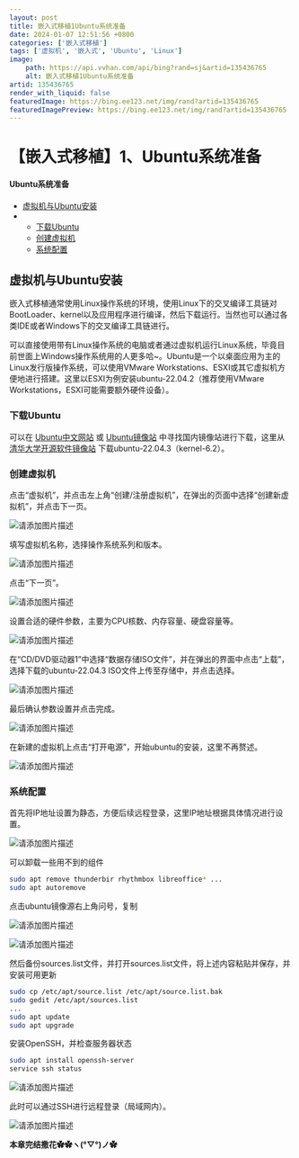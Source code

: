 ```yaml
---
layout: post
title: 嵌入式移植1Ubuntu系统准备
date: 2024-01-07 12:51:56 +0800
categories: ['嵌入式移植']
tags: ['虚拟机', '嵌入式', 'Ubuntu', 'Linux']
image:
    path: https://api.vvhan.com/api/bing?rand=sj&artid=135436765
    alt: 嵌入式移植1Ubuntu系统准备
artid: 135436765
render_with_liquid: false
featuredImage: https://bing.ee123.net/img/rand?artid=135436765
featuredImagePreview: https://bing.ee123.net/img/rand?artid=135436765
---
```


# 【嵌入式移植】1、Ubuntu系统准备

#### Ubuntu系统准备

* [虚拟机与Ubuntu安装](#Ubuntu_2)
* + [下载Ubuntu](#Ubuntu_6)
  + [创建虚拟机](#_8)
  + [系统配置](#_23)

## 虚拟机与Ubuntu安装

嵌入式移植通常使用Linux操作系统的环境，使用Linux下的交叉编译工具链对BootLoader、kernel以及应用程序进行编译，然后下载运行。当然也可以通过各类IDE或者Windows下的交叉编译工具链进行。
  
可以直接使用带有Linux操作系统的电脑或者通过虚拟机运行Linux系统，毕竟目前世面上Windows操作系统用的人更多哈~。Ubuntu是一个以桌面应用为主的Linux发行版操作系统，可以使用VMware Workstations、ESXI或其它虚拟机方便地进行搭建。这里以ESXI为例安装ubuntu-22.04.2（推荐使用VMware Workstations，ESXI可能需要额外硬件设备）。

### 下载Ubuntu

可以在
[Ubuntu中文网站](https://cn.ubuntu.com/)
或
[Ubuntu镜像站](https://launchpad.net/ubuntu/+cdmirrors/)
中寻找国内镜像站进行下载，这里从
[清华大学开源软件镜像站](https://mirrors.tuna.tsinghua.edu.cn/ubuntu-releases/)
下载ubuntu-22.04.3（kernel-6.2）。

### 创建虚拟机

点击“虚拟机”，并点击左上角“创建/注册虚拟机”，在弹出的页面中选择“创建新虚拟机”，并点击下一页。
  
![请添加图片描述](https://i-blog.csdnimg.cn/blog_migrate/74e98a40e3f72fd0c5c44238f8db6f92.jpeg#pic_center)
  
填写虚拟机名称，选择操作系统系列和版本。
  
![请添加图片描述](https://i-blog.csdnimg.cn/blog_migrate/cf24ec2ee38dc1559651c5c343c1ff73.jpeg#pic_center)
  
点击“下一页”。
  
![请添加图片描述](https://i-blog.csdnimg.cn/blog_migrate/82f354492d009dbde8eecac60376d58a.jpeg#pic_center)
  
设置合适的硬件参数，主要为CPU核数、内存容量、硬盘容量等。
  
![请添加图片描述](https://i-blog.csdnimg.cn/blog_migrate/fe596560035388136bdaf985bb11b713.jpeg#pic_center)
  
在“CD/DVD驱动器1”中选择“数据存储ISO文件”，并在弹出的界面中点击“上载”，选择下载的ubuntu-22.04.3 ISO文件上传至存储中，并点击选择。
  
![请添加图片描述](https://i-blog.csdnimg.cn/blog_migrate/d9dbd901c2c07179c8995c0a1c0a045a.jpeg#pic_center)
  
最后确认参数设置并点击完成。
  
![请添加图片描述](https://i-blog.csdnimg.cn/blog_migrate/17a82c9ee626087e1525c396c09fd46b.jpeg#pic_center)
  
在新建的虚拟机上点击“打开电源”，开始ubuntu的安装，这里不再赘述。
  
![请添加图片描述](https://i-blog.csdnimg.cn/blog_migrate/35d83457c0569e297298fb2f5a59ef36.jpeg#pic_center)

### 系统配置

首先将IP地址设置为静态，方便后续远程登录，这里IP地址根据具体情况进行设置。
  
![请添加图片描述](https://i-blog.csdnimg.cn/blog_migrate/f7d955a654bba85c78db5b901bffd5dc.jpeg#pic_center)
  
可以卸载一些用不到的组件

```bash
sudo apt remove thunderbir rhythmbox libreoffice* ...
sudo apt autoremove

```

点击ubuntu镜像源右上角问号，复制
  
![请添加图片描述](https://i-blog.csdnimg.cn/blog_migrate/ec3990d2293ebdf3c7107e7403d31b20.jpeg#pic_center)
  
![请添加图片描述](https://i-blog.csdnimg.cn/blog_migrate/b5f84ec659901d4057fb5ae8632d9400.jpeg#pic_center)

然后备份sources.list文件，并打开sources.list文件，将上述内容粘贴并保存，并安装可用更新

```bash
sudo cp /etc/apt/source.list /etc/apt/source.list.bak
sudo gedit /etc/apt/sources.list
...
sudo apt update
sudo apt upgrade

```

安装OpenSSH，并检查服务器状态

```bash
sudo apt install openssh-server
service ssh status

```

![请添加图片描述](https://i-blog.csdnimg.cn/blog_migrate/4ebf6e814d2fe4b5e5fe058a7ca36c35.jpeg#pic_center)
  
此时可以通过SSH进行远程登录（局域网内）。
  
![请添加图片描述](https://i-blog.csdnimg.cn/blog_migrate/042e244e2fb2f9fd304c8e6ac3e5d307.jpeg#pic_center)

**本章完结撒花✿✿ヽ(°▽°)ノ✿**